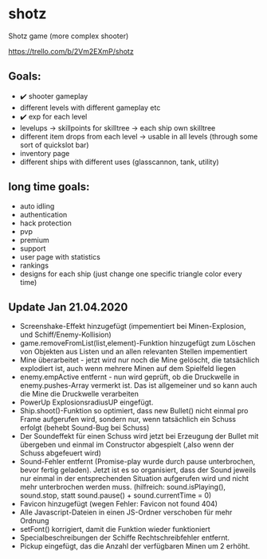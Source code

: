 # shotz
Shotz game (more complex shooter)

https://trello.com/b/2Vm2EXmP/shotz

## Goals:
* :heavy_check_mark: shooter gameplay
* different levels with different gameplay etc
* :heavy_check_mark: exp for each level
* levelups -> skillpoints for skilltree -> each ship own skilltree
* different item drops from each level -> usable in all levels (through some sort of quickslot bar)
* inventory page
* different ships with different uses (glasscannon, tank, utility)


## long time goals:
* auto idling
* authentication
* hack protection
* pvp
* premium
* support
* user page with statistics
* rankings
* designs for each ship (just change one specific triangle color every time)


## Update Jan 21.04.2020
* Screenshake-Effekt hinzugefügt (impementiert bei Minen-Explosion, und Schiff/Enemy-Kollision)
* game.removeFromList(list,element)-Funktion hinzugefügt zum Löschen von Objekten aus Listen und an allen relevanten Stellen impementiert
* Mine überarbeitet - jetzt wird nur noch die Mine gelöscht, die tatsächlich explodiert ist, auch wenn mehrere Minen auf dem Spielfeld liegen
* enemy.empActive entfernt - nun wird geprüft, ob die Druckwelle in enemy.pushes-Array vermerkt ist. Das ist allgemeiner und so kann auch die Mine die Druckwelle verarbeiten
* PowerUp ExplosionsradiusUP eingefügt.
* Ship.shoot()-Funktion so optimiert, dass new Bullet() nicht einmal pro Frame aufgerufen wird, sondern nur, wenn tatsächlich ein Schuss erfolgt (behebt Sound-Bug bei Schuss)
* Der Soundeffekt für einen Schuss wird jetzt bei Erzeugung der Bullet mit übergeben und einmal im Constructor abgespielt (,also wenn der Schuss abgefeuert wird)
* Sound-Fehler entfernt (Promise-play wurde durch pause unterbrochen, bevor fertig geladen). Jetzt ist es so organisiert, dass der Sound jeweils nur einmal in der entsprechenden Situation aufgerufen wird und nicht mehr unterbrochen werden muss. (hilfreich: sound.isPlaying(), sound.stop, statt sound.pause() + sound.currentTime = 0)
* Favicon hinzugefügt (wegen Fehler: Favicon not found 404)
* Alle Javascript-Dateien in einen JS-Ordner verschoben für mehr Ordnung
* setFont() korrigiert, damit die Funktion wieder funktioniert
* Specialbeschreibungen der Schiffe Rechtschreibfehler entfernt.
* Pickup eingefügt, das die Anzahl der verfügbaren Minen um 2 erhöht.
